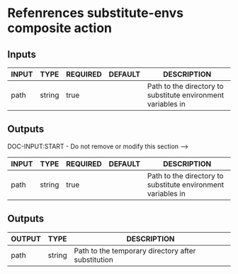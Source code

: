 # Refenrences substitute-envs composite action

## Inputs

<!-- AUTO-DOC-INPUT:START - Do not remove or modify this section -->

| INPUT | TYPE   | REQUIRED | DEFAULT | DESCRIPTION                                                  |
| ----- | ------ | -------- | ------- | ------------------------------------------------------------ |
| path  | string | true     |         | Path to the directory to substitute environment variables in |

<!-- AUTO-DOC-INPUT:END -->

## Outputs

DOC-INPUT:START - Do not remove or modify this section -->

| INPUT | TYPE   | REQUIRED | DEFAULT | DESCRIPTION                                                  |
| ----- | ------ | -------- | ------- | ------------------------------------------------------------ |
| path  | string | true     |         | Path to the directory to substitute environment variables in |

<!-- AUTO-DOC-INPUT:END -->

## Outputs

<!-- AUTO-DOC-OUTPUT:START - Do not remove or modify this section -->

| OUTPUT | TYPE   | DESCRIPTION                                        |
| ------ | ------ | -------------------------------------------------- |
| path   | string | Path to the temporary directory after substitution |

<!-- AUTO-DOC-OUTPUT:END -->
